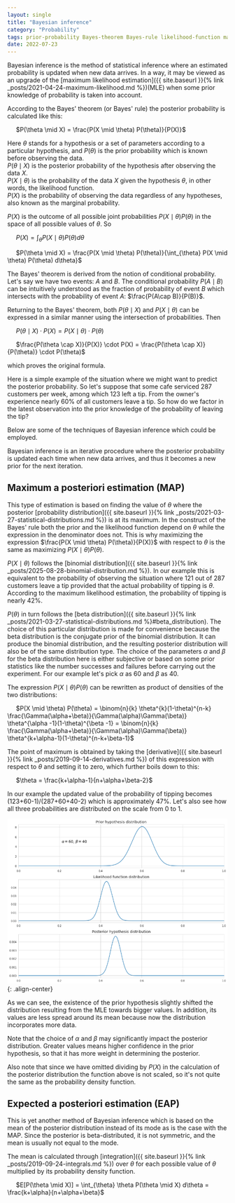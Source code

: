 ```yaml
---
layout: single
title: "Bayesian inference"
category: "Probability"
tags: prior-probability Bayes-theorem Bayes-rule likelihood-function maximum-likelihood-estimation MLE posterior-probability conditional-probability MAP maximum-a-posteriori probability-distribution conjugate-prior-distribution probability-density-function expected-a-posteriori EAP marginal-probability
date: 2022-07-23
---
```


Bayesian inference is the method of statistical inference where an estimated probability is updated when new data arrives. In a way, it may be viewed as an upgrade of the [maximum likelihood estimation]({{ site.baseurl }}{% link _posts/2021-04-24-maximum-likelihood.md %})(MLE) when some prior knowledge of probability is taken into account.

According to the Bayes' theorem (or Bayes' rule) the posterior probability is calculated like this:

&nbsp;&nbsp;&nbsp;&nbsp;
$P(\theta \mid X) = \frac{P(X \mid \theta) P(\theta)}{P(X)}$

Here $\theta$ stands for a hypothesis or a set of parameters according to a particular hypothesis, and $P(\theta)$ is the prior probability which is known before observing the data.<br>
$P(\theta \mid X)$ is the posterior probability of the hypothesis after observing the data $X$.<br>
$P(X \mid \theta)$ is the probability of the data $X$ given the hypothesis $\theta$, in other words, the likelihood function.<br>
$P(X)$ is the probability of observing the data regardless of any hypotheses, also known as the marginal probability.

$P(X)$ is the outcome of all possible joint probabilities $P(X \mid \theta) P(\theta)$ in the space of all possible values of $\theta$. So

&nbsp;&nbsp;&nbsp;&nbsp;
$P(X) = \int_{\theta} P(X \mid \theta) P(\theta) d\theta$

&nbsp;&nbsp;&nbsp;&nbsp;
$P(\theta \mid X) = \frac{P(X \mid \theta) P(\theta)}{\int_{\theta} P(X \mid \theta) P(\theta) d\theta}$

The Bayes' theorem is derived from the notion of conditional probability. Let's say we have two events: $A$ and $B$. The conditional probability $P(A\mid B)$ can be intuitively understood as the fraction of probability of event $B$ which intersects with the probability of event $A$: $\frac{P(A\cap B)}{P(B)}$.

Returning to the Bayes' theorem, both $P(\theta \mid X)$ and $P(X \mid \theta)$ can be expressed in a similar manner using the intersection of probabilities. Then

&nbsp;&nbsp;&nbsp;&nbsp;
$P(\theta \mid X) \cdot P(X) = P(X \mid \theta) \cdot P(\theta)$

&nbsp;&nbsp;&nbsp;&nbsp;
$\frac{P(\theta \cap X)}{P(X)} \cdot P(X) = \frac{P(\theta \cap X)}{P(\theta)} \cdot P(\theta)$

which proves the original formula.

Here is a simple example of the situation where we might want to predict the posterior probability. So let's suppose that some cafe serviced 287 customers per week, among which 123 left a tip. From the owner's experience nearly 60% of all customers leave a tip. So how do we factor in the latest observation into the prior knowledge of the probability of leaving the tip?

Below are some of the techniques of Bayesian inference which could be employed.

Bayesian inference is an iterative procedure where the posterior probability is updated each time when new data arrives, and thus it becomes a new prior for the next iteration.

## Maximum a posteriori estimation (MAP)

This type of estimation is based on finding the value of $\theta$ where the posterior [probability distribution]({{ site.baseurl }}{% link _posts/2021-03-27-statistical-distributions.md %}) is at its maximum. In the construct of the Bayes' rule both the prior and the likelihood function depend on $\theta$ while the expression in the denominator does not. This is why maximizing the expression $\frac{P(X \mid \theta) P(\theta)}{P(X)}$ with respect to $\theta$ is the same as maximizing $P(X \mid \theta) P(\theta)$.

$P(X \mid \theta)$ follows the [binomial distribution]({{ site.baseurl }}{% link _posts/2025-08-28-binomial-distribution.md %}). In our example this is equivalent to the probability of observing the situation where 121 out of 287 customers leave a tip provided that the actual probability of tipping is $\theta$. According to the maximum likelihood estimation, the probability of tipping is nearly 42%.

$P(\theta)$ in turn follows the [beta distribution]({{ site.baseurl }}{% link _posts/2021-03-27-statistical-distributions.md %}#beta_distribution). The choice of this particular distribution is made for convenience because the beta distribution is the conjugate prior of the binomial distribution. It can produce the binomial distribution, and the resulting posterior distribution will also be of the same distribution type. The choice of the parameters $\alpha$ and $\beta$ for the beta distribution here is either subjective or based on some prior statistics like the number successes and failures before carrying out the experiment. For our example let's pick $\alpha$ as 60 and $\beta$ as 40.

The expression $P(X \mid \theta) P(\theta)$ can be rewritten as product of densities of the two distributions:

&nbsp;&nbsp;&nbsp;&nbsp;
$P(X \mid \theta) P(\theta) = \binom{n}{k} \theta^{k}(1-\theta)^{n-k} \frac{\Gamma(\alpha+\beta)}{\Gamma(\alpha)\Gamma(\beta)} \theta^{\alpha -1}(1-\theta)^{\beta -1} = \binom{n}{k} \frac{\Gamma(\alpha+\beta)}{\Gamma(\alpha)\Gamma(\beta)} \theta^{k+\alpha-1}(1-\theta)^{n-k+\beta-1}$

The point of maximum is obtained by taking the [derivative]({{ site.baseurl }}{% link _posts/2019-09-14-derivatives.md %}) of this expression with respect to $\theta$ and setting it to zero, which further boils down to this:

&nbsp;&nbsp;&nbsp;&nbsp;
$\theta = \frac{k+\alpha-1}{n+\alpha+\beta-2}$

In our example the updated value of the probability of tipping becomes (123+60-1)/(287+60+40-2) which is approximately 47%. Let's also see how all three probabilities are distributed on the scale from 0 to 1.  

![](/assets/images/probability/posterior_distribution_via_map.png){: .align-center}

As we can see, the existence of the prior hypothesis slightly shifted the distribution resulting from the MLE towards bigger values. In addition, its values are less spread around its mean because now the distribution incorporates more data.

Note that the choice of $\alpha$ and $\beta$ may significantly impact the posterior distribution. Greater values means higher confidence in the prior hypothesis, so that it has more weight in determining the posterior.

Also note that since we have omitted dividing by $P(X)$ in the calculation of the posterior distribution the function above is not scaled, so it's not quite the same as the probability density function.

## Expected a posteriori estimation (EAP)

This is yet another method of Bayesian inference which is based on the mean of the posterior distribution instead of its mode as is the case with the MAP. Since the posterior is beta-distributed, it is not symmetric, and the mean is usually not equal to the mode.

The mean is calculated through [integration]({{ site.baseurl }}{% link _posts/2019-09-24-integrals.md %}) over $\theta$ for each possible value of $\theta$ multiplied by its probability density function.

&nbsp;&nbsp;&nbsp;&nbsp;
$E[P(\theta \mid X)] = \int_{\theta} \theta P(\theta \mid X) d\theta = \frac{k+\alpha}{n+\alpha+\beta}$